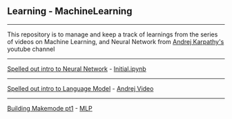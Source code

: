## Learning - MachineLearning

---

This repository is to manage and keep a track of learnings from the series of videos on Machine Learning, and Neural Network from [Andrej Karpathy's](https://www.youtube.com/@AndrejKarpathy) youtube channel

---

[Spelled out intro to Neural Network](https://www.youtube.com/watch?v=VMj-3S1tku0) - [Initial.ipynb](inital.ipynb)


---

[Spelled out intro to Language Model](https://www.youtube.com/watch?v=PaCmpygFfXo) - [Andrej Video](andrej_vid.ipynb)

---

[Building Makemode pt1](https://www.youtube.com/watch?v=TCH_1BHY58I) - [MLP](MLp.ipynb)